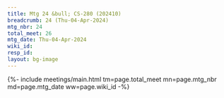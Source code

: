 ```yaml
---
title: Mtg 24 &bull; CS-280 (202410)
breadcrumb: 24 (Thu-04-Apr-2024)
mtg_nbr: 24
total_meet: 26
mtg_date: Thu-04-Apr-2024
wiki_id: 
resp_id: 
layout: bg-image
---
```


{%- include meetings/main.html
    tm=page.total_meet
    mn=page.mtg_nbr
    md=page.mtg_date
    ww=page.wiki_id
-%}
